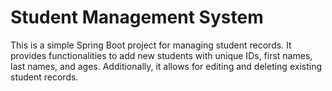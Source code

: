 <h1>Student Management System</h1>
This is a simple Spring Boot project for managing student records. It provides functionalities to add new students with unique IDs, first names, last names, and ages. Additionally, it allows for editing and deleting existing student records.
